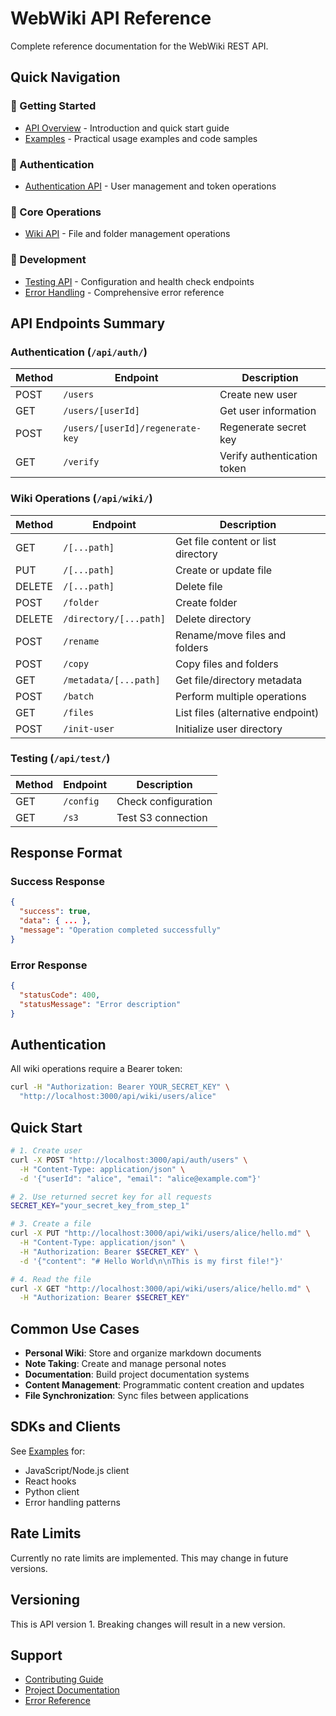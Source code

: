 # WebWiki API Reference

Complete reference documentation for the WebWiki REST API.

## Quick Navigation

### 🚀 Getting Started
- [API Overview](./README.md) - Introduction and quick start guide
- [Examples](./examples.md) - Practical usage examples and code samples

### 🔐 Authentication
- [Authentication API](./authentication.md) - User management and token operations

### 📁 Core Operations  
- [Wiki API](./wiki.md) - File and folder management operations

### 🧪 Development
- [Testing API](./testing.md) - Configuration and health check endpoints
- [Error Handling](./errors.md) - Comprehensive error reference

## API Endpoints Summary

### Authentication (`/api/auth/`)
| Method | Endpoint | Description |
|--------|----------|-------------|
| POST | `/users` | Create new user |
| GET | `/users/[userId]` | Get user information |
| POST | `/users/[userId]/regenerate-key` | Regenerate secret key |
| GET | `/verify` | Verify authentication token |

### Wiki Operations (`/api/wiki/`)
| Method | Endpoint | Description |
|--------|----------|-------------|
| GET | `/[...path]` | Get file content or list directory |
| PUT | `/[...path]` | Create or update file |
| DELETE | `/[...path]` | Delete file |
| POST | `/folder` | Create folder |
| DELETE | `/directory/[...path]` | Delete directory |
| POST | `/rename` | Rename/move files and folders |
| POST | `/copy` | Copy files and folders |
| GET | `/metadata/[...path]` | Get file/directory metadata |
| POST | `/batch` | Perform multiple operations |
| GET | `/files` | List files (alternative endpoint) |
| POST | `/init-user` | Initialize user directory |

### Testing (`/api/test/`)
| Method | Endpoint | Description |
|--------|----------|-------------|
| GET | `/config` | Check configuration |
| GET | `/s3` | Test S3 connection |

## Response Format

### Success Response
```json
{
  "success": true,
  "data": { ... },
  "message": "Operation completed successfully"
}
```

### Error Response  
```json
{
  "statusCode": 400,
  "statusMessage": "Error description"
}
```

## Authentication

All wiki operations require a Bearer token:

```bash
curl -H "Authorization: Bearer YOUR_SECRET_KEY" \
  "http://localhost:3000/api/wiki/users/alice"
```

## Quick Start

```bash
# 1. Create user
curl -X POST "http://localhost:3000/api/auth/users" \
  -H "Content-Type: application/json" \
  -d '{"userId": "alice", "email": "alice@example.com"}'

# 2. Use returned secret key for all requests
SECRET_KEY="your_secret_key_from_step_1"

# 3. Create a file
curl -X PUT "http://localhost:3000/api/wiki/users/alice/hello.md" \
  -H "Content-Type: application/json" \
  -H "Authorization: Bearer $SECRET_KEY" \
  -d '{"content": "# Hello World\n\nThis is my first file!"}'

# 4. Read the file
curl -X GET "http://localhost:3000/api/wiki/users/alice/hello.md" \
  -H "Authorization: Bearer $SECRET_KEY"
```

## Common Use Cases

- **Personal Wiki**: Store and organize markdown documents
- **Note Taking**: Create and manage personal notes
- **Documentation**: Build project documentation systems
- **Content Management**: Programmatic content creation and updates
- **File Synchronization**: Sync files between applications

## SDKs and Clients

See [Examples](./examples.md) for:
- JavaScript/Node.js client
- React hooks
- Python client
- Error handling patterns

## Rate Limits

Currently no rate limits are implemented. This may change in future versions.

## Versioning

This is API version 1. Breaking changes will result in a new version.

## Support

- [Contributing Guide](../CONTRIBUTING.md)
- [Project Documentation](../README.md)
- [Error Reference](./errors.md)